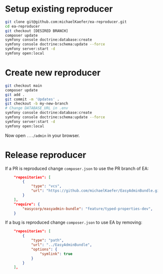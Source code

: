 # Setup existing reproducer
```bash
git clone git@github.com:michaelKaefer/ea-reproducer.git
cd ea-reproducer
git checkout [DESIRED BRANCH]
composer update
symfony console doctrine:database:create
symfony console doctrine:schema:update --force
symfony server:start -d
symfony open:local
```

# Create new reproducer
```bash
git checkout main
composer update
git add .
git commit -m 'Updates' .
git checkout -b my-new-branch
# Change DATABASE_URL in .env
symfony console doctrine:database:create
symfony console doctrine:schema:update --force
symfony server:start -d
symfony open:local
```

Now open `.../admin` in your browser.

# Release reproducer
If a PR is reproduced change `composer.json` to use the PR branch of EA:
```json
    "repositories": [
        {
            "type": "vcs",
            "url": "https://github.com/michaelKaefer/EasyAdminBundle.git"
        }
    ],
    "require": {
        "easycorp/easyadmin-bundle": "feature/typed-properties-dev",
    }
```

If a bug is reproduced change `composer.json` to use EA by removing:
```json
    "repositories": [
        {
            "type": "path",
            "url": "../EasyAdminBundle",
            "options": {
                "symlink": true
            }
        }
    ],
```
